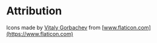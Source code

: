 # Attribution

Icons made by [Vitaly Gorbachev](https://www.flaticon.com/authors/vitaly-gorbachev) from [www.flaticon.com](https://www.flaticon.com)
